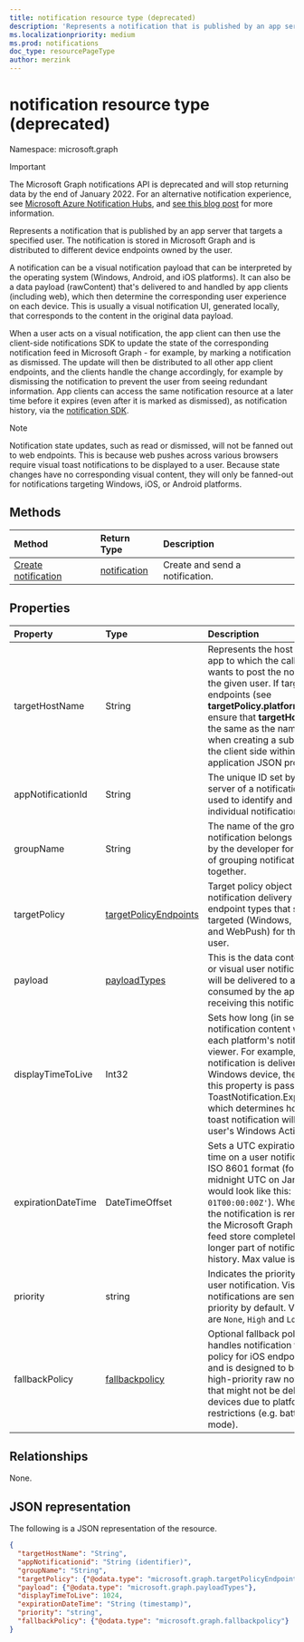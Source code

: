 ```yaml
---
title: notification resource type (deprecated)
description: 'Represents a notification that is published by an app server that targets a specified user. The notification is stored in Microsoft Graph and is distributed to different device endpoints owned by the user. '
ms.localizationpriority: medium
ms.prod: notifications
doc_type: resourcePageType
author: merzink
---
```


# notification resource type (deprecated)

Namespace: microsoft.graph

> [!IMPORTANT]
> The Microsoft Graph notifications API is deprecated and will stop returning data by the end of January 2022. For an alternative notification experience, see [Microsoft Azure Notification Hubs](/azure/notification-hubs), and [see this blog post](https://devblogs.microsoft.com/microsoft365dev/retiring-microsoft-graph-notifications/) for more information.

Represents a notification that is published by an app server that targets a specified user. The notification is stored in Microsoft Graph and is distributed to different device endpoints owned by the user. 

A notification can be a visual notification payload that can be interpreted by the operating system (Windows, Android, and iOS platforms). It can also be a data payload (rawContent) that's delivered to and handled by app clients (including web), which then determine the corresponding user experience on each device.  This is usually a visual notification UI, generated locally, that corresponds to the content in the original data payload. 

When a user acts on a visual notification, the app client can then use the client-side notifications SDK to update the state of the corresponding notification feed in Microsoft Graph - for example, by marking a notification as dismissed. The update will then be distributed to all other app client endpoints, and the clients handle the change accordingly, for example by dismissing the notification to prevent the user from seeing redundant information. App clients can access the same notification resource at a later time before it expires (even after it is marked as dismissed), as notification history, via the [notification SDK](https://aka.ms/GNSDK). 

> [!NOTE]
> Notification state updates, such as read or dismissed, will not be fanned out to web endpoints. This is because web pushes across various browsers require visual toast notifications to be displayed to a user. Because state changes have no corresponding visual content, they will only be fanned-out for notifications targeting Windows, iOS, or Android platforms.

## Methods

| Method                                                   | Return Type                                 | Description                     |
| :------------------------------------------------------- | :------------------------------------------ | :------------------------------ |
| [Create notification](../api/user-post-notifications.md) | [notification](projectrome-notification.md) | Create and send a notification. |

## Properties

| Property           | Type                                              | Description                                                                                                                                                                                                                                                                                                                                               |
| :----------------- | :------------------------------------------------ | :-------------------------------------------------------------------------------------------------------------------------------------------------------------------------------------------------------------------------------------------------------------------------------------------------------------------------------------------------------- |
| targetHostName     | String                                            | Represents the host name of the app to which the calling service wants to post the notification, for the given user. If targeting web endpoints (see **targetPolicy.platformTypes**), ensure that **targetHostName** is the same as the name used when creating a subscription on the client side within the application JSON property.                   |
| appNotificationId  | String                                            | The unique ID set by the app server of a notification that is used to identify and target an individual notification.                                                                                                                                                                                                                                     |
| groupName          | String                                            | The name of the group that this notification belongs to. It is set by the developer for the purpose of grouping notifications together.                                                                                                                                                                                                                   |
| targetPolicy       | [targetPolicyEndpoints](targetpolicyendpoints.md) | Target policy object handles notification delivery policy for endpoint types that should be targeted (Windows, iOS, Android and WebPush) for the given user.                                                                                                                                                                                              |
| payload            | [payloadTypes](payloadtypes.md)                   | This is the data content of a raw or visual user notification that will be delivered to and consumed by the app client receiving this notification.                                                                                                                                                                                                       |
| displayTimeToLive  | Int32                                             | Sets how long (in seconds) this notification content will stay in each platform's notification viewer. For example, when the notification is delivered to a Windows device, the value of this property is passed on to ToastNotification.ExpirationTime, which determines how long the toast notification will stay in the user's Windows Action Center.  |
| expirationDateTime | DateTimeOffset                                    | Sets a UTC expiration date and time on a user notification using ISO 8601 format (for example, midnight UTC on Jan 1, 2019 would look like this: `'2019-01-01T00:00:00Z'`). When time is up, the notification is removed from the Microsoft Graph notification feed store completely and is no longer part of notification history. Max value is 30 days. |
| priority           | string                                            | Indicates the priority of a raw user notification. Visual notifications are sent with high priority by default. Valid values are `None`, `High` and `Low`.                                                                                                                                                                                                |
| fallbackPolicy     | [fallbackpolicy](fallbackpolicy.md)               | Optional fallback policy object handles notification fallback policy for iOS endpoints only and is designed to be used for high-priority raw notifications that might not be delivered to devices due to platform specific restrictions (e.g. battery saver mode).                                                                                        |

## Relationships

None.

## JSON representation

The following is a JSON representation of the resource.

<!-- {
  "blockType": "resource",
  "optionalProperties": [

  ],
  "@odata.type": "microsoft.graph.notification",
  "keyProperty": "id"
}-->

```json
{
  "targetHostName": "String",
  "appNotificationid": "String (identifier)",
  "groupName": "String", 
  "targetPolicy": {"@odata.type": "microsoft.graph.targetPolicyEndpoints"},
  "payload": {"@odata.type": "microsoft.graph.payloadTypes"},
  "displayTimeToLive": 1024,
  "expirationDateTime": "String (timestamp)",
  "priority": "string",
  "fallbackPolicy": {"@odata.type": "microsoft.graph.fallbackpolicy"} 
}
```

<!-- uuid: 16cd6b66-4b1a-43a1-adaf-3a886856ed98
2019-02-04 14:57:30 UTC -->

<!-- {
  "type": "#page.annotation",
  "description": "notification resource",
  "keywords": "",
  "section": "documentation",
  "tocPath": ""
}-->
